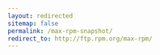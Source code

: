 ```yaml
---
layout: redirected
sitemap: false
permalink: /max-rpm-snapshot/
redirect_to: http://ftp.rpm.org/max-rpm/
---
```

